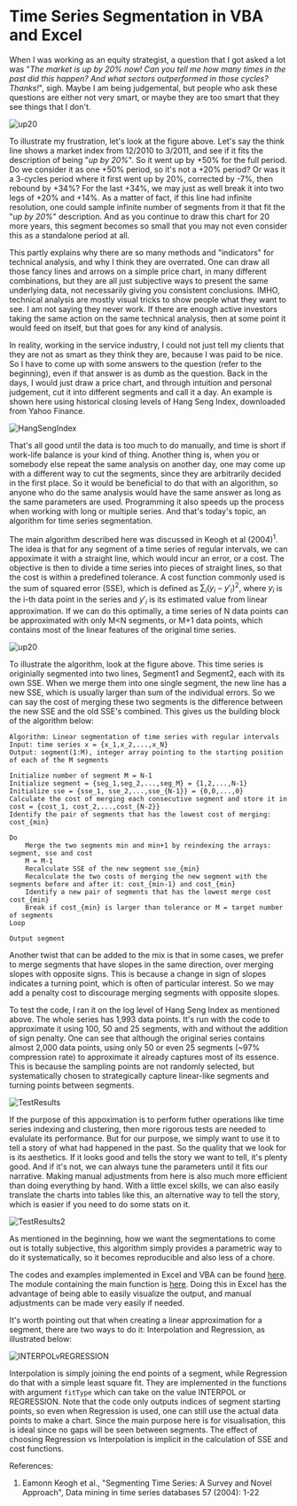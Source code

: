 # Time Series Segmentation in VBA and Excel

When I was working as an equity strategist, a question that I got asked a lot was "_The market is up by 20% now! Can you tell me how many times in the past did this happen? And what sectors outperformed in those cycles? Thanks!_", sigh. Maybe I am being judgemental, but people who ask these questions are either not very smart, or maybe they are too smart that they see things that I don't.

![up20](Screenshots/example01.jpg)

To illustrate my frustration, let's look at the figure above. Let's say the think line shows a market index from 12/2010 to 3/2011, and see if it fits the description of being "_up by 20%_". So it went up by +50% for the full period. Do we consider it as one +50% period, so it's not a +20% period? Or was it a 3-cycles period where it first went up by 20%, corrected by -7%, then rebound by +34%? For the last +34%, we may just as well break it into two legs of +20% and +14%. As a matter of fact, if this line had infinite resolution, one could sample infinite number of segments from it that fit the "_up by 20%_" description. And as you continue to draw this chart for 20 more years, this segment becomes so small that you may not even consider this as a standalone period at all.

This partly explains why there are so many methods and "indicators" for technical analysis, and why I think they are overrated. One can draw all those fancy lines and arrows on a simple price chart, in many different combinations, but they are all just subjective ways to present the same underlying data, not necessarily giving you consistent conclusions. IMHO, technical analysis are mostly visual tricks to show people what they want to see. I am not saying they never work. If there are enough active investors taking the same action on the same technical analysis, then at some point it would feed on itself, but that goes for any kind of analysis.

In reality, working in the service industry, I could not just tell my clients that they are not as smart as they think they are, because I was paid to be nice. So I have to come up with some answers to the question (refer to the beginning), even if that answer is as dumb as the question. Back in the days, I would just draw a price chart, and through intuition and personal judgement, cut it into different segments and call it a day. An example is shown here using historical closing levels of Hang Seng Index, downloaded from Yahoo Finance.

![HangSengIndex](Screenshots/results_manual.jpg)

That's all good until the data is too much to do manually, and time is short if work-life balance is your kind of thing. Another thing is, when you or somebody else repeat the same analysis on another day, one may come up with a different way to cut the segments, since they are arbitrarily decided in the first place. So it would be beneficial to do that with an algorithm, so anyone who do the same analysis would have the same answer as long as the same parameters are used. Programming it also speeds up the process when working with long or multiple series. And that's today's topic, an algorithm for time series segmentation.

The main algorithm described here was discussed in Keogh et al (2004)<sup>1</sup>. The idea is that for any segment of a time series of regular intervals, we can appoximate it with a straight line, which would incur an error, or a cost. The objective is then to divide a time series into pieces of straight lines, so that the cost is within a predefined tolerance. A cost function commonly used is the sum of squared error (SSE), which is defined as $\sum_i (y_i - y'_{i})^2$, where $y_i$ is the i-th data point in the series and $y'_i$ is its estimated value from linear approximation. If we can do this optimally, a time series of N data points can be approximated with only M<N segments, or M+1 data points, which contains most of the linear features of the original time series.

![up20](Screenshots/example02.jpg)

To illustrate the algorithm, look at the figure above. This time series is originially segmented into two lines, Segment1 and Segment2, each with its own SSE. When we merge them into one single segment, the new line has a new SSE, which is usually larger than sum of the individual errors. So we can say the cost of merging these two segments is the difference between the new SSE and the old SSE's combined. This gives us the building block of the algorithm below:

```
Algorithm: Linear segmentation of time series with regular intervals
Input: time series x = {x_1,x_2,...,x_N}
Output: segment(1:M), integer array pointing to the starting position of each of the M segments

Initialize number of segment M = N-1
Initialize segment = {seg_1,seg_2,...,seg_M} = {1,2,...,N-1}
Initialize sse = {sse_1, sse_2,...,sse_{N-1}} = {0,0,...,0}
Calculate the cost of merging each consecutive segment and store it in cost = {cost_1, cost_2,...,cost_{N-2}}
Identify the pair of segments that has the lowest cost of merging: cost_{min}

Do
	Merge the two segments min and min+1 by reindexing the arrays: segment, sse and cost
	M = M-1
	Recalculate SSE of the new segment sse_{min}
	Recalculate the two costs of merging the new segment with the segments before and after it: cost_{min-1} and cost_{min}
	Identify a new pair of segments that has the lowest merge cost cost_{min}
	Break if cost_{min} is larger than tolerance or M = target number of segments
Loop

Output segment
```

Another twist that can be added to the mix is that in some cases, we prefer to merge segments that have slopes in the same direction, over merging slopes with opposite signs. This is because a change in sign of slopes indicates a turning point, which is often of particular interest. So we may add a penalty cost to discourage merging segments with opposite slopes.

To test the code, I ran it on the log level of Hang Seng Index as mentioned above. The whole series has 1,993 data points. It's run with the code to approximate it using 100, 50 and 25 segments, with and without the addition of sign penalty. One can see that although the original series contains almost 2,000 data points, using only 50 or even 25 segments (~97% compression rate) to approximate it already captures most of its essence. This is because the sampling points are not randomly selected, but systematically chosen to strategically capture linear-like segments and turning points between segments.

![TestResults](Screenshots/results01.jpg)

If the purpose of this appoximation is to perform futher operations like time series indexing and clustering, then more rigorous tests are needed to evalulate its performance. But for our purpose, we simply want to use it to tell a story of what had happened in the past. So the quality that we look for is its aesthetics. If it looks good and tells the story we want to tell, it's plenty good. And if it's not, we can always tune the parameters until it fits our narrative. Making manual adjustments from here is also much more efficient than doing everything by hand. With a little excel skills, we can also easily translate the charts into tables like this, an alternative way to tell the story, which is easier if you need to do some stats on it.

![TestResults2](Screenshots/results02.jpg)

As mentioned in the beginning, how we want the segmentations to come out is totally subjective, this algorithm simply provides a parametric way to do it systematically, so it becomes reproducible and also less of a chore.

The codes and examples implemented in Excel and VBA can be found [here](TS_Segmentation.xlsm). The module containing the main function is [here](mTSSeg.bas). Doing this in Excel has the advantage of being able to easily visualize the output, and manual adjustments can be made very easily if needed.

It's worth pointing out that when creating a linear approximation for a segment, there are two ways to do it: Interpolation and Regression, as illustrated below:

![INTERPOLvREGRESSION](Screenshots/example03.jpg)

Interpolation is simply joining the end points of a segment, while Regression do that with a simple least square fit. They are implemented in the functions with argument `fitType` which can take on the value INTERPOL or REGRESSION. Note that the code only outputs indices of segment starting points, so even when Regression is used, one can still use the actual data points to make a chart. Since the main purpose here is for visualisation, this is ideal since no gaps will be seen between segments. The effect of choosing Regression vs Interpolation is implicit in the calculation of SSE and cost functions.

References:
1. Eamonn Keogh et al., "Segmenting Time Series: A Survey and Novel Approach", Data mining in time series databases 57 (2004): 1-22
